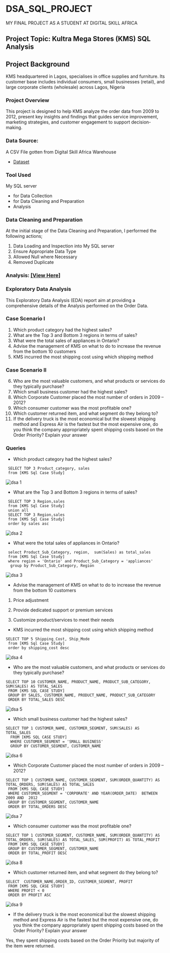 # DSA_SQL_PROJECT

MY FINAL PROJECT AS A STUDENT AT DIGITAL SKILL AFRICA


## Project Topic: Kultra Mega Stores (KMS) SQL Analysis

## Project Background

KMS headquartered in Lagos, specialises in office supplies and furniture. Its customer base includes individual consumers, small businesses (retail), and large corporate clients (wholesale) across Lagos, Nigeria

### Project Overview
This project is designed to help KMS analyze the order data from 2009 to 2012, present key insights and findings that guides service improvement, marketing strategies, and customer engagement to support decision-making.

### Data Source:
A CSV File gotten from Digital Skill Africa Warehouse
- <a href="https://github.com/Hidaayah-7/DSA_SQL_PROJECT/blob/main/KMS%20Sql%20Case%20Study.csv//">Dataset</a>

### Tool Used
My SQL server 
- for Data Collection 
- for Data Cleaning and Preparation
- Analysis
  

### Data Cleaning and Preparation
At the initial stage of the Data Cleaning and Preparation, I performed the following actions;

1. Data Loading and Inspection into My SQL server
2. Ensure Appropriate Data Type
3. Allowed Null where Necessary
4. Removed Duplicate

### Analysis:  <a href="https://github.com/Hidaayah-7/DSA_SQL_PROJECT/blob/main/dsa%20query.sql">[View Here]</a>


 ### Exploratory Data Analysis
   This Exploratory Data Analysis (EDA) report aim at providing a comprehensive details of the Analysis performed on the Order Data.
   
### Case Scenario I
1. Which product category had the highest sales?
2. What are the Top 3 and Bottom 3 regions in terms of sales?
3. What were the total sales of appliances in Ontario?
4. Advise the management of KMS on what to do to increase the revenue from the bottom 10 customers
5. KMS incurred the most shipping cost using which shipping method

### Case Scenario II
6. Who are the most valuable customers, and what products or services do they typically purchase?
7. Which small business customer had the highest sales?
8. Which Corporate Customer placed the most number of orders in 2009 – 2012?
9. Which consumer customer was the most profitable one?
10. Which customer returned item, and what segment do they belong to?
11. If the delivery truck is the most economical but the slowest shipping method and Express Air is the fastest but the most expensive one, do you think the company appropriately spent shipping costs based on the Order Priority? Explain your answer


### Queries
-  Which product category had the highest sales?


```
 SELECT TOP 3 Product_category, sales
 from [KMS Sql Case Study]

 ```


 ![dsa 1](https://github.com/user-attachments/assets/72680517-c9ac-492f-a704-ed443cd03630)


- What are the Top 3 and Bottom 3 regions in terms of sales?

```
 SELECT TOP 3 Region,sales
 from [KMS Sql Case Study]
 union all
 SELECT TOP 3 Region,sales
 from [KMS Sql Case Study]
 order by sales asc

 ```

![dsa 2](https://github.com/user-attachments/assets/edb9a8dd-425a-40f7-8ce3-71b104d90313)

- What were the total sales of appliances in Ontario?


```
 select Product_Sub_Category, region,  sum(Sales) as total_sales
 from [KMS Sql Case Study]
 where region = 'Ontario' and Product_Sub_Category = 'appliances'
  group by Product_Sub_Category, Region

 ```

![dsa 3](https://github.com/user-attachments/assets/5098d35a-13ea-4057-8055-f1c65b18bad3)



- Advise the management of KMS on what to do to increase the revenue from the bottom 10 customers


1. Price adjustment

2. Provide dedicated support or premium services

3. Customize product/services to meet their needs


 
- KMS incurred the most shipping cost using which shipping method


```
SELECT TOP 5 Shipping_Cost, Ship_Mode
 from [KMS Sql Case Study]
 order by shipping_cost desc

 ```

![dsa 4](https://github.com/user-attachments/assets/abd6ce26-7acb-4ce8-82d6-b6de0c861578)


- Who are the most valuable customers, and what products or services do they typically purchase?


```
SELECT TOP 10 CUSTOMER_NAME, PRODUCT_NAME, PRODUCT_SUB_CATEGORY, SUM(SALES) AS TOTAL_SALES
 FROM [KMS SQL CASE STUDY]
 GROUP BY SALES, CUSTOMER_NAME, PRODUCT_NAME, PRODUCT_SUB_CATEGORY
 ORDER BY TOTAL_SALES DESC

 ```

![dsa 5](https://github.com/user-attachments/assets/bff6692d-6d1e-4d31-b7ae-99fed5b13d5f)


- Which small business customer had the highest sales?


```
SELECT TOP 1 CUSTOMER_NAME, CUSTOMER_SEGMENT, SUM(SALES) AS TOTAL_SALES
  FROM [KMS SQL CASE STUDY]
  WHERE CUSTOMER_SEGMENT = 'SMALL BUSINESS' 
  GROUP BY CUSTOMER_SEGMENT, CUSTOMER_NAME
 ```

  ![dsa 6](https://github.com/user-attachments/assets/6f6928e0-9d03-4bae-8920-ebe9833d65e7)


-  Which Corporate Customer placed the most number of orders in 2009 – 2012?


 ```
SELECT TOP 1 CUSTOMER_NAME, CUSTOMER_SEGMENT, SUM(ORDER_QUANTITY) AS TOTAL_ORDERS, SUM(SALES) AS TOTAL_SALES
  FROM [KMS SQL CASE STUDY]
  WHERE CUSTOMER_SEGMENT = 'CORPORATE' AND YEAR(ORDER_DATE)  BETWEEN 2009 AND  2012
  GROUP BY CUSTOMER_SEGMENT, CUSTOMER_NAME
  ORDER BY TOTAL_ORDERS DESC
 ```

 ![dsa 7](https://github.com/user-attachments/assets/29859277-66d8-40db-a7e9-d73f41b89371)

 
- Which consumer customer was the most profitable one?


 ```
SELECT TOP 1 CUSTOMER_SEGMENT, CUSTOMER_NAME, SUM(ORDER_QUANTITY) AS TOTAL_ORDERS, SUM(SALES) AS TOTAL_SALES, SUM(PROFIT) AS TOTAL_PROFIT
  FROM [KMS SQL CASE STUDY]
  GROUP BY CUSTOMER_SEGMENT, CUSTOMER_NAME
  ORDER BY TOTAL_PROFIT DESC
 ```


![dsa 8](https://github.com/user-attachments/assets/c0c0497a-a3f7-40a4-a46a-afc868146140)


- Which customer returned item, and what segment do they belong to?


 ```
SELECT  CUSTOMER_NAME,ORDER_ID, CUSTOMER_SEGMENT, PROFIT
  FROM [KMS SQL CASE STUDY]
  WHERE PROFIT < 0
  ORDER BY PROFIT ASC
 ```


 ![dsa 9](https://github.com/user-attachments/assets/b74e0e38-a022-480a-a0bd-bd4d05277ab2)

 
- If the delivery truck is the most economical but the slowest shipping method and
Express Air is the fastest but the most expensive one, do you think the company
appropriately spent shipping costs based on the Order Priority? Explain your answer

Yes, they spent shipping costs based on the Order Priority but majority of the item were returned.




























